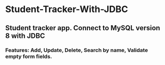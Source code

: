# Student-Tracker-With-JDBC
## Student tracker app. Connect to MySQL version 8 with JDBC
### Features: Add, Update, Delete, Search by name, Validate empty form fields.

